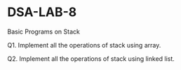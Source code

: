 # DSA-LAB-8
Basic Programs on Stack

Q1. Implement all the operations of stack using array.

Q2. Implement all the operations of stack using linked list.
